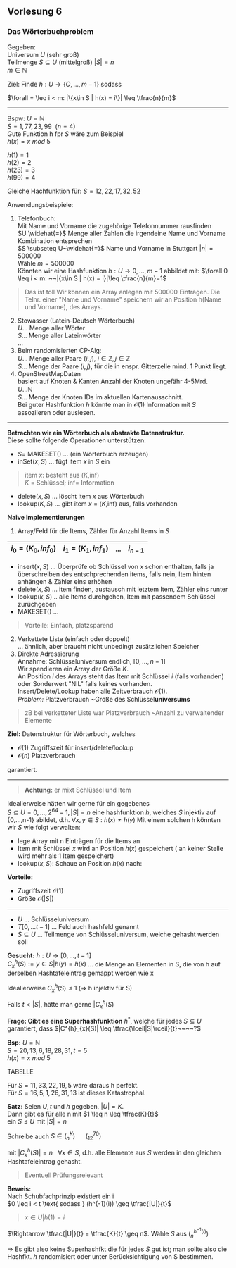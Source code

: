 ## Vorlesung 6

### Das Wörterbuchproblem

Gegeben:  
Universum $U$ (sehr groß)  
Teilmenge $S \subseteq U$ (mittelgroß) $|S|=n$  
$m \in \mathbb{N}$

Ziel: Finde
$h: U \rightarrow \{O, ..., m-1\}$ sodass

$\forall = \leq i < m: |\{x\in S | h(x) = i\}| \leq \tfrac{n}{m}$

---

Bspw:
$U=\mathbb{N}$  
$S={1,77,23,99} ~~(n=4)$  
Gute Funktion h fpr $S$ wäre zum Beispiel  
$h(x)=x ~mod~5$

$h(1)=1$  
$h(2)=2$  
$h(23)=3$  
$h(99)=4$  

Gleiche Hachfunktion für:
$S ={12,22,17,32,52}$

Anwendungsbeispiele:
1) Telefonbuch:  
Mit Name und Vorname die zugehörige Telefonnummer rausfinden  
$U \widehat{=}$ Menge aller Zahlen die irgendeine Name und Vorname Kombination entsprechen  
$S \subseteq U~\widehat{=}$ Name und Vorname in Stuttgart $|n|= 500000$  
Wähle $m=500000$  
Könnten wir eine Hashfunktion $h:U\rightarrow {0,...,m-1}$ abbildet mit:
$\forall 0 \leq i < m: ~~|{x\in S | h(x) = i}|\leq \tfrac{n}{m}=1$
> Das ist toll
Wir können ein Array anlegen mit 500000 Einträgen. Die Telnr. einer "Name und Vorname" speichern wir an Position h(Name und Vorname), des Arrays.

2) Stowasser (Latein-Deutsch Wörterbuch)  
$U...$ Menge aller Wörter  
$S...$ Menge aller Lateinwörter  
...  
3) Beim randomisierten CP-Alg:  
$U...$ Menge aller Paare $(i,j)$, $i \in \mathbb{Z}, j \in \mathbb{Z}$  
$S...$ Menge der Paare $(i,j)$, für die in enspr. Gitterzelle mind. 1 Punkt liegt.  
4) OpenStreetMapDaten  
basiert auf Knoten & Kanten
Anzahl der Knoten ungefähr 4-5Mrd.  
$U...\mathbb{N}$  
$S...$ Menge der Knoten IDs im aktuellen Kartenausschnitt.  
Bei guter Hashfunktion $h$ könnte man in $\mathcal{O}(1)$ Information mit $S$ assoziieren oder auslesen.

---

**Betrachten wir ein Wörterbuch als abstrakte Datenstruktur.**  
Diese sollte folgende Operationen unterstützen:  

- $S$= MAKESET() ... (ein Wörterbuch erzeugen)  
- inSet($x,S$) ... fügt item $x$ in $S$ ein  
> item $x$: besteht aus ($K$,inf)  
> $K$ = Schlüssel; inf= Information  

- delete($x,S$) ... löscht item $x$ aus Wörterbuch  
- lookup($K,S$) ... gibt item $x$ = ($K$,inf) aus, falls vorhanden

**Naive Implementierungen**
1) Array/Feld für die Items, Zähler für Anzahl Items in $S$

|$i_0 = (K_0, inf_0)$|$i_1= (K_1, inf_1)$|...|$i_{n-1}$|
|-|-|-|-|

- insert($x,S$) ... Überprüfe ob Schlüssel von $x$ schon enthalten, falls ja überschreiben des entschprechenden items, falls nein, Item hinten anhängen & Zähler eins erhöhen  
- delete($x,S$) ... item finden, austausch mit letztem Item, Zähler eins runter  
- lookup($k,S$) .. alle Items durchgehen, Item mit passendem Schlüssel zurüchgeben  
- MAKESET() ...  
> Vorteile: Einfach, platzsparend

2) Verkettete Liste (einfach oder doppelt)  
... ähnlich, aber braucht nicht unbedingt zusätzlichen Speicher
3) Direkte Adressierung  
Annahme: Schlüsseluniversum endlich, $[0,...,n-1]$  
Wir spendieren ein Array der Größe $K$.  
An Position $i$ des Arrays steht das Item mit Schlüssel $i$ (falls vorhanden) oder Sonderwert "NIL" falls keines vorhanden.  
Insert/Delete/Lookup haben alle Zeitverbrauch $\mathcal{O}(1)$.  
*Problem:* Platzverbrauch ~Größe des Schlüssel**universums**  
> zB bei verketteter Liste war Platzverbrauch ~Anzahl zu verwaltender Elemente  


**Ziel:** Datenstruktur für Wörterbuch, welches  
- $\mathcal{O}(1)$ Zugriffszeit für insert/delete/lookup
- $\mathcal{O}(n)$ Platzverbrauch  

garantiert.

---

> **Achtung:** er mixt Schlüssel und Item

Idealierweise hätten wir gerne für ein gegebenes  
$S \subseteq U = {0,...,2^64-1}, |S|=n$
eine hashfunktion $h$, welches $S$ injektiv auf {0,...,n-1} abildet, d.h.
$\forall x,y \in S~:~h(x)\neq h(y)$
Mit einem solchen h könnten wir $S$ wie folgt verwalten:  
- lege Array mit n Einträgen für die Items an
- Item mit Schlüssel $x$ wird an Position $h(x)$ gespeichert ( an keiner Stelle wird mehr als 1 Item gespeichert)
- lookup($x,S$): Schaue an Position $h(x)$ nach:

**Vorteile:**
- Zugriffszeit $\mathcal{O}(1)$
- Größe $\mathcal{O}(|S|)$

----

- $U$ ... Schlüsseluniversum
- $T[0,...t-1]$ ... Feld auch hashfeld genannt
- $S \subseteq U$ ... Teilmenge von Schlüsseluniversum, welche gehasht werden soll

**Gesucht:** $h:U \rightarrow [0,...,t-1]$  
$C^{h}_{x}(S):={y \in S| h(y) = h(x)}$ ... die Menge an Elementen in S, die von h auf derselben Hashtafeleintrag gemappt werden wie x

Idealierweise $C^{h}_{x}(S)\leq1$ ($\Rightarrow$ h injektiv für S)

Falls $t<|S|$, hätte man gerne $|C^{h}_{x}(S)$

**Frage: Gibt es eine Superhashfunktion** $h^*$, welche für jedes $S \subseteq U$ garantiert, dass
$|C^{h}_{x}(S)| \leq \tfrac{\lceil|S|\rceil}{t}~~~~?$

**Bsp:** $U= \mathbb{N}$  
$S={20,13,6,18,28,31}, t=5$  
$h(x)=x~mod~5$

TABELLE

Für $S={11,33,22,19,5}$ wäre daraus h perfekt.  
Für $S={16,5,1,26,31,13}$ ist dieses Katastrophal.  

**Satz:** Seien $U,t$ und $h$ gegeben, $|U|=K$.  
Dann gibt es für alle n mit $1 \leq n \leq \tfrac{K}{t}$  
ein $S \leq U$ mit $|S| = n$

Schreibe auch $S \in (^K_n)~~~~~~(^{70}_{12})$

mit $|C^{h}_{x}(S)|=n ~~~\forall x \in S$, d.h. alle Elemente aus $S$ werden in den gleichen Hashtafeleintrag gehasht.

> Eventuell Prüfungsrelevant

**Beweis:**   
Nach Schubfachprinzip existiert ein i  
$0 \leq i < t \text{ sodass } (h^{-1}(i)) \geq \tfrac{|U|}{t}$
> ${x \in U| h(1)= i}$

$\Rightarrow \tfrac{|U|}{t} = \tfrac{K}{t} \geq n$. Wähle $S$ aus $(^{h^{-1}(i)}_n)$

$\Rightarrow$ Es gibt also keine Superhashfkt die für jedes $S$ gut ist; man sollte also die Hashfkt. $h$ randomisiert oder unter Berücksichtigung von S bestimmen.
